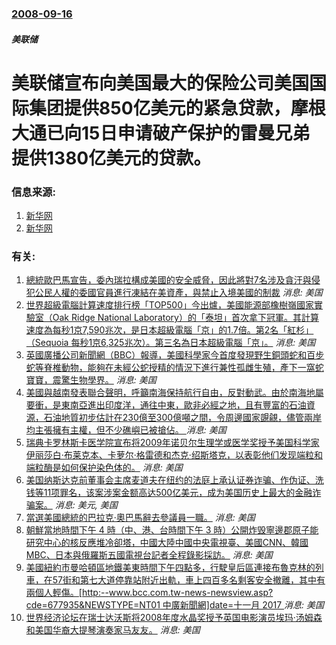### [2008-09-16](/news/2008/09/16/index.md)

##### 美联储
# 美联储宣布向美国最大的保险公司美国国际集团提供850亿美元的紧急贷款，摩根大通已向15日申请破产保护的雷曼兄弟提供1380亿美元的贷款。




### 信息来源:

1. [新华网](http://news.xinhuanet.com/fortune/2008-09/17/content_10050486.htm)
2. [新华网](http://news.xinhuanet.com/world/2008-09/17/content_10051407.htm)

### 有关:

1. [總統歐巴馬宣告，委內瑞拉構成美國的安全威脅，因此將對7名涉及貪汙與侵犯公民人權的委國官員進行凍結在美資產，與禁止入境美國的制裁](/zh/news/2015/03/10/總統歐巴馬宣告-委內瑞拉構成美國的安全威脅-因此將對7名涉及貪汙與侵犯公民人權的委國官員進行凍結在美資產-與禁止入境美國.md) _消息: 美国_
2. [世界超級電腦計算速度排行榜「TOP500」今出爐，美國能源部橡樹嶺國家實驗室（Oak Ridge National Laboratory）的「泰坦」首次拿下冠軍。其計算速度為每秒1京7,590兆次，是日本超級電腦「京」的1.7倍。第2名「紅杉」（Sequoia 每秒1京6,325兆次）。第三名為日本超級電腦「京」。](/zh/news/2012/11/12/世界超級電腦計算速度排行榜-TOP500-今出爐-美國能源部橡樹嶺國家實驗室-Oak-Ridge-National-La.md) _消息: 美国_
3. [ 英國廣播公司新聞網（BBC）報導，美國科學家今首度發現野生銅頭蛇和百步蛇等脊椎動物，能夠在未經公蛇授精的情況下進行兼性孤雌生殖，產下一窩蛇寶寶，震驚生物學界。](/zh/news/2012/09/12/英國廣播公司新聞網-BBC-報導-美國科學家今首度發現野生銅頭蛇和百步蛇等脊椎動物-能夠在未經公蛇授精的情況下進行兼性.md) _消息: 美国_
4. [ 美國與越南發表聯合聲明，呼籲南海保持航行自由，反對動武。由於南海地屬要衝，是東南亞進出印度洋，通往中東，歐非必經之地，且有豐富的石油資源，石油地質初步估計在230億至300億噸之間，令周邊國家覬覦，儘管兩岸均主張擁有主權，但不少礁嶼已被搶佔。 ](/zh/news/2011/06/19/美國與越南發表聯合聲明-呼籲南海保持航行自由-反對動武-由於南海地屬要衝-是東南亞進出印度洋-通往中東-歐非必經之地.md) _消息: 美国_
5. [ 瑞典卡罗林斯卡医学院宣布将2009年诺贝尔生理学或医学奖授予美国科学家伊丽莎白·布莱克本、卡萝尔·格雷德和杰克·绍斯塔克，以表彰他们发现端粒和端粒酶是如何保护染色体的。](/zh/news/2009/10/5/瑞典卡罗林斯卡医学院宣布将2009年诺贝尔生理学或医学奖授予美国科学家伊丽莎白-布莱克本-卡萝尔-格雷德和杰克-绍斯塔.md) _消息: 美国_
6. [美国纳斯达克前董事会主席麦道夫在纽约的法庭上承认证券诈骗、作伪证、洗钱等11项罪名，该案涉案金额高达500亿美元，成为美国历史上最大的金融诈骗案。](/zh/news/2009/03/12/美国纳斯达克前董事会主席麦道夫在纽约的法庭上承认证券诈骗-作伪证-洗钱等11项罪名-该案涉案金额高达500亿美元-成为美.md) _消息: 美元, 美国_
7. [當選美國總統的巴拉克·奧巴馬辭去參議員一職。](/zh/news/2008/11/16/當選美國總統的巴拉克-奧巴馬辭去參議員一職.md) _消息: 美国_
8. [朝鮮當地時間下午 4 時（中、港、台時間下午 3 時）公開炸毁寧邊郡原子能研究中心的核反應堆冷卻塔，中國大陸中國中央電視臺、美國CNN、韓國MBC、日本與俄羅斯五國電視台記者全程錄影採訪。](/zh/news/2008/06/27/朝鮮當地時間下午-4-時-中-港-台時間下午-3-時-公開炸毁寧邊郡原子能研究中心的核反應堆冷卻塔-中國大陸中國中央電視.md) _消息: 美国_
9. [美國紐約市曼哈頓區地鐵美東時間下午四點多，行駛皇后區連接布魯克林的列車，在57街和第七大道停靠站附近出軌，車上四百多名剩客安全撤離，其中有兩個人輕傷。[http:--www.bcc.com.tw-news-newsview.asp?cde=677935&NEWSTYPE=NT01 中廣新聞網]date=十一月 2017 ](/zh/news/2008/05/4/美國紐約市曼哈頓區地鐵美東時間下午四點多-行駛皇后區連接布魯克林的列車-在57街和第七大道停靠站附近出軌-車上四百多名剩.md) _消息: 美国_
10. [世界经济论坛在瑞士达沃斯将2008年度水晶奖授予英国电影演员埃玛·汤姆森和美国华裔大提琴演奏家马友友。](/zh/news/2008/01/25/世界经济论坛在瑞士达沃斯将2008年度水晶奖授予英国电影演员埃玛-汤姆森和美国华裔大提琴演奏家马友友.md) _消息: 美国_
